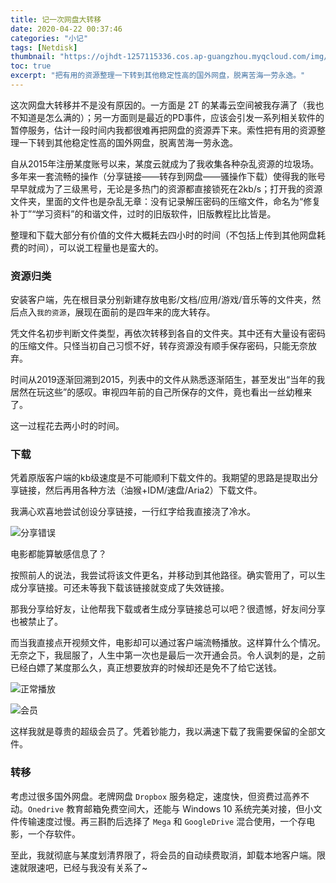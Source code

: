 ```yaml
---
title: 记一次网盘大转移
date: 2020-04-22 00:37:46
categories: "小记"
tags: [Netdisk]
thumbnail: "https://ojhdt-1257115336.cos.ap-guangzhou.myqcloud.com/img/20200422/1.png"
toc: true
excerpt: "把有用的资源整理一下转到其他稳定性高的国外网盘，脱离苦海一劳永逸。"
---
```

这次网盘大转移并不是没有原因的。一方面是 2T 的某毒云空间被我存满了（我也不知道是怎么满的）；另一方面则是最近的PD事件，应该会引发一系列相关软件的暂停服务，估计一段时间内我都很难再把网盘的资源弄下来。索性把有用的资源整理一下转到其他稳定性高的国外网盘，脱离苦海一劳永逸。

自从2015年注册某度账号以来，某度云就成为了我收集各种杂乱资源的垃圾场。多年来一套流畅的操作（分享链接——转存到网盘——骚操作下载）使得我的账号早早就成为了三级黑号，无论是多热门的资源都直接锁死在2kb/s；打开我的资源文件夹，里面的文件也是杂乱无章：没有记录解压密码的压缩文件，命名为“修复补丁”“学习资料”的和谐文件，过时的旧版软件，旧版教程比比皆是。

整理和下载大部分有价值的文件大概耗去四小时的时间（不包括上传到其他网盘耗费的时间），可以说工程量也是蛮大的。

### 资源归类

安装客户端，先在根目录分别新建存放电影/文档/应用/游戏/音乐等的文件夹，然后点入`我的资源`，展现在面前的是四年来的庞大转存。

凭文件名初步判断文件类型，再依次转移到各自的文件夹。其中还有大量设有密码的压缩文件。只怪当初自己习惯不好，转存资源没有顺手保存密码，只能无奈放弃。

时间从2019逐渐回溯到2015，列表中的文件从熟悉逐渐陌生，甚至发出“当年的我居然在玩这些”的感叹。审视四年前的自己所保存的文件，竟也看出一丝幼稚来了。

这一过程花去两小时的时间。

### 下载

凭着原版客户端的kb级速度是不可能顺利下载文件的。我期望的思路是提取出分享链接，然后再用各种方法（油猴+IDM/速盘/Aria2）下载文件。

我满心欢喜地尝试创设分享链接，一行红字给我直接浇了冷水。

![分享错误](https://ojhdt-1257115336.cos.ap-guangzhou.myqcloud.com/img/20200422/3.png)

电影都能算敏感信息了？

按照前人的说法，我尝试将该文件更名，并移动到其他路径。确实管用了，可以生成分享链接。可还未等我下载该链接就变成了失效链接。

那我分享给好友，让他帮我下载或者生成分享链接总可以吧？很遗憾，好友间分享也被禁止了。

而当我直接点开视频文件，电影却可以通过客户端流畅播放。这样算什么个情况。无奈之下，我屈服了，人生中第一次也是最后一次开通会员。令人讽刺的是，之前已经白嫖了某度那么久，真正想要放弃的时候却还是免不了给它送钱。

![正常播放](https://ojhdt-1257115336.cos.ap-guangzhou.myqcloud.com/img/20200422/4.png)

![会员](https://ojhdt-1257115336.cos.ap-guangzhou.myqcloud.com/img/20200422/5.png)

这样我就是尊贵的超级会员了。凭着钞能力，我以满速下载了我需要保留的全部文件。

### 转移

考虑过很多国外网盘。老牌网盘 `Dropbox` 服务稳定，速度快，但资费过高养不动。`Onedrive` 教育邮箱免费空间大，还能与 Windows 10 系统完美对接，但小文件传输速度过慢。再三斟酌后选择了 `Mega` 和 `GoogleDrive` 混合使用，一个存电影，一个存软件。

至此，我就彻底与某度划清界限了，将会员的自动续费取消，卸载本地客户端。限速就限速吧，已经与我没有关系了~